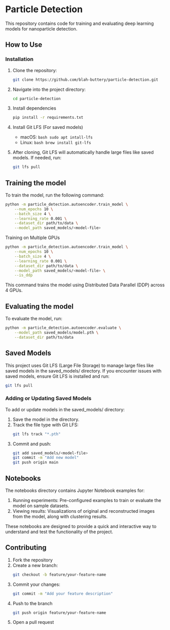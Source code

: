 # Particle Detection

This repository contains code for training and evaluating deep learning models for nanoparticle detection.

## How to Use

### Installation
1. Clone the repository:
   ```bash
   git clone https://github.com/blah-buttery/particle-detection.git
   ```
2. Navigate into the project directory:
    ```bash
    cd particle-detection
    ```

3. Install dependencies
    ```bash
    pip install -r requirements.txt
    ```
4. Install Git LFS (For saved models)
    - macOS: ```bash sudo apt intall-lfs ```
    - Linux: ```bash brew install git-lfs ```
5. After cloning, Git LFS will automatically handle large files like saved models. If needed, run:
    ```bash
    git lfs pull
    ```

## Training the model
To train the model, run the following command:
```bash
python -m particle_detection.autoencoder.train_model \
    --num_epochs 10 \
    --batch_size 4 \
    --learning_rate 0.001 \
    --dataset_dir path/to/data \
    --model_path saved_models/<model-file>
```

Training on Multiple GPUs
```bash
python -m particle_detection.autoencoder.train_model \
    --num_epochs 10 \
    --batch_size 4 \
    --learning_rate 0.001 \
    --dataset_dir path/to/data \
    --model_path saved_models/<model-file> \
    --is_ddp
```
This command trains the model using Distributed Data Parallel (DDP) across 4 GPUs.

## Evaluating the model
To evaluate the model, run:
```bash
python -m particle_detection.autoencoder.evaluate \
    --model_path saved_models/model.pth \
    --dataset_dir path/to/data
```
## Saved Models
This project uses Git LFS (Large File Storage) to manage large files like saved models in the saved_models/ directory. If you encounter issues with saved models, ensure Git LFS is installed and run:
```bash
git lfs pull
```

### Adding or Updating Saved Models
To add or update models in the saved_models/ directory:
1. Save the model in the directory.
2. Track the file type with Git LFS:
    ```bash
    git lfs track "*.pth"
    ```
3. Commit and push:
    ```bash
    git add saved_models/<model-file>
    git commit -m "Add new model"
    git push origin main
    ```

## Notebooks
The notebooks directory contains Jupyter Notebook examples for:

1. Running experiments: Pre-configured examples to train or evaluate the model on sample datasets.
2. Viewing results: Visualizations of original and reconstructed images from the model, along with clustering results.

These notebooks are designed to provide a quick and interactive way to understand and test the functionality of the project.

## Contributing

1. Fork the repository
2. Create a new branch:
    ```bash
    git checkout -b feature/your-feature-name
    ```
3. Commit your changes:
    ```bash
    git commit -m "Add your feature description"
    ```
4. Push to the branch
    ```bash
    git push origin feature/your-feature-name
    ```
5. Open a pull request 
